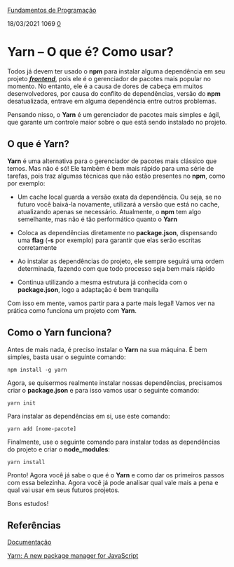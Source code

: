 [Fundamentos de Programação](https://blog.cod3r.com.br/category/fundamentos-de-programacao/)

 18/03/2021 1069 [ 0](https://blog.cod3r.com.br/yarn-o-que-e-como-usar/#comments)

# Yarn – O que é? Como usar?

Todos já devem ter usado o **npm** para instalar alguma dependência em seu projeto ***[frontend](https://blog.cod3r.com.br/category/desenvolvimento-web/)***, pois ele é o gerenciador de pacotes mais popular no momento. No entanto, ele é a causa de dores de cabeça em muitos desenvolvedores, por causa do conflito de dependências, versão do **npm** desatualizada, entrave em alguma dependência entre outros problemas.

Pensando nisso, o **Yarn** é um gerenciador de pacotes mais simples e ágil, que garante um controle maior sobre o que está sendo instalado no projeto.

## O que é Yarn?

**Yarn** é uma alternativa para o gerenciador de pacotes mais clássico que temos. Mas não é só! Ele também é bem mais rápido para uma série de tarefas, pois traz algumas técnicas que não estão presentes no **npm**, como por exemplo:

- Um cache local guarda a versão exata da dependência. Ou seja, se no futuro você baixá-la novamente, utilizará a versão que está no cache, atualizando apenas se necessário. Atualmente, o **npm** tem algo semelhante, mas não é tão performático quanto o **Yarn**

- Coloca as dependências diretamente no **package.json**, dispensando uma **flag** (**-s** por exemplo) para garantir que elas serão escritas corretamente
- Ao instalar as dependências do projeto, ele sempre seguirá uma ordem determinada, fazendo com que todo processo seja bem mais rápido
- Continua utilizando a mesma estrutura já conhecida com o **package.json**, logo a adaptação é bem tranquila

Com isso em mente, vamos partir para a parte mais legal! Vamos ver na prática como funciona um projeto com **Yarn**.

## Como o Yarn funciona?

Antes de mais nada, é preciso instalar o **Yarn** na sua máquina. É bem simples, basta usar o seguinte comando:

```
npm install -g yarn
```

Agora, se quisermos realmente instalar nossas dependências, precisamos criar o **package.json** e para isso vamos usar o seguinte comando:

```
yarn init
```

Para instalar as dependências em si, use este comando:

```
yarn add [nome-pacote]
```

Finalmente, use o seguinte comando para instalar todas as dependências do projeto e criar o **node_modules**:

```
yarn install
```

Pronto! Agora você já sabe o que é o **Yarn** e como dar os primeiros passos com essa belezinha. Agora você já pode analisar qual vale mais a pena e qual vai usar em seus futuros projetos.

Bons estudos!

## Referências

[Documentação](https://yarnpkg.com/getting-started)

[Yarn: A new package manager for JavaScript](https://engineering.fb.com/2016/10/11/web/yarn-a-new-package-manager-for-javascript/)